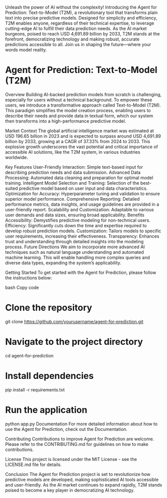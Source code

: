 Unleash the power of AI without the complexity! Introducing the Agent for Prediction: Text-to-Model (T2M), a revolutionary tool that transforms plain text into precise predictive models. Designed for simplicity and efficiency, T2M enables anyone, regardless of their technical expertise, to leverage cutting-edge AI to fulfill their data prediction needs. As the AI market burgeons, poised to reach USD 4,691.89 billion by 2033, T2M stands at the forefront, democratizing technology and making robust, accurate predictions accessible to all. Join us in shaping the future—where your words model reality.

# Agent for Prediction: Text-to-Model (T2M)
Overview
Building AI-backed prediction models from scratch is challenging, especially for users without a technical background. To empower these users, we introduce a transformative approach called Text-to-Model (T2M). This paradigm simplifies the model creation process, enabling users to describe their needs and provide data in textual form, which our system then transforms into a high-performance predictive model.

Market Context
The global artificial intelligence market was estimated at USD 196.65 billion in 2023 and is expected to surpass around USD 4,691.89 billion by 2033, growing at a CAGR of 37.33% from 2024 to 2033. This explosive growth underscores the vast potential and critical importance of accessible AI solutions, like the T2M system, in various industries worldwide.

Key Features
User-Friendly Interaction: Simple text-based input for describing prediction needs and data submission.
Advanced Data Processing: Automated data cleaning and preparation for optimal model training.
Intelligent Model Selection and Training: Selection of the best-suited predictive model based on user input and data characteristics.
Optimization for Accuracy: Hyperparameter tuning and validation to ensure superior model performance.
Comprehensive Reporting: Detailed performance metrics, data insights, and usage guidelines are provided in a user-friendly report.
Scalability and Customization: Adaptable to various user demands and data sizes, ensuring broad applicability.
Benefits
Accessibility: Demystifies predictive modeling for non-technical users.
Efficiency: Significantly cuts down the time and expertise required to develop robust prediction models.
Customization: Tailors models to specific user requirements, increasing their effectiveness.
Transparency: Enhances trust and understanding through detailed insights into the modeling process.
Future Directions
We aim to incorporate more advanced AI techniques such as natural language understanding and automated machine learning. This will enable handling more complex queries and diverse data types, expanding the system’s applicability.

Getting Started
To get started with the Agent for Prediction, please follow the instructions below:

bash
Copy code
# Clone the repository
git clone https://github.com/yourusername/agent-for-prediction.git

# Navigate to the project directory
cd agent-for-prediction

# Install dependencies
pip install -r requirements.txt

# Run the application
python app.py
Documentation
For more detailed information about how to use the Agent for Prediction, check out the Documentation.

Contributing
Contributions to improve Agent for Prediction are welcome. Please refer to the CONTRIBUTING.md for guidelines on how to make contributions.

License
This project is licensed under the MIT License - see the LICENSE.md file for details.

Conclusion
The Agent for Prediction project is set to revolutionize how predictive models are developed, making sophisticated AI tools accessible and user-friendly. As the AI market continues to expand rapidly, T2M stands poised to become a key player in democratizing AI technology.
